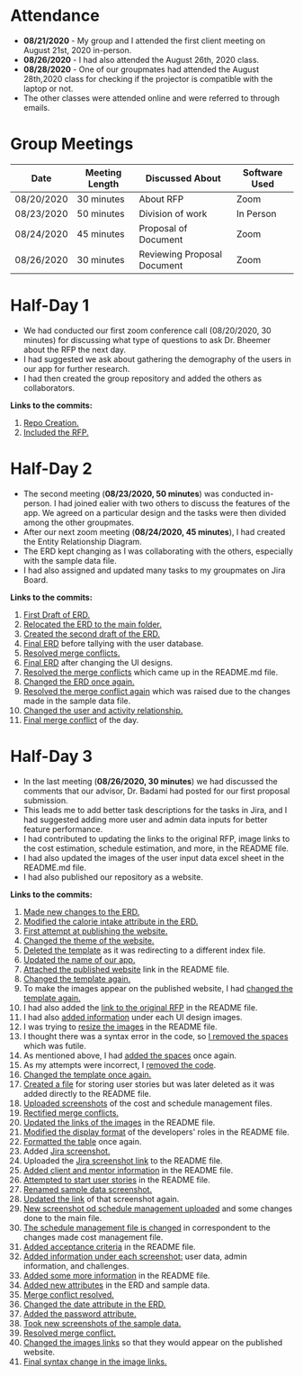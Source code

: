 # Attendance

* **08/21/2020** - My group and I attended the first client meeting on August 21st, 2020 in-person.
* **08/26/2020** - I had also attended the August 26th, 2020 class. 
* **08/28/2020** - One of our groupmates had attended the August 28th,2020 class for checking if the projector is compatible with the laptop or not.
* The other classes were attended online and were referred to through emails. 

# Group Meetings

| Date  | Meeting Length  |  Discussed About | Software Used  |
|---|---|---|---|
| 08/20/2020  |  30 minutes | About RFP  |  Zoom |
| 08/23/2020  |  50 minutes |  Division of work |  In Person |
|  08/24/2020 | 45 minutes  |  Proposal of Document |Zoom   |
|  08/26/2020 |  30 minutes | Reviewing Proposal Document  | Zoom  |

# Half-Day 1

* We had conducted our first zoom conference call (08/20/2020, 30 minutes) for discussing what type of questions to ask Dr. Bheemer about the RFP the next day. 
* I had suggested we ask about gathering the demography of the users in our app for further research.
* I had then created the group repository and added the others as collaborators.

**Links to the commits:**
1. [Repo Creation.](https://github.com/annie0sc/gdp_group4/commit/14c889131bdf3cf612861330863ead66003b271e)
1. [Included the RFP.](https://github.com/annie0sc/gdp_group4/commit/88aed5191ef099c22c2d598682446ce5fea90fe0)

# Half-Day 2

* The second meeting (**08/23/2020, 50 minutes**) was conducted in-person. I had joined ealier with two others to discuss the features of the app. We agreed on a particular design and the tasks were then divided among the other groupmates.
* After our next zoom meeting (**08/24/2020, 45 minutes**), I had created the Entity Relationship Diagram.
* The ERD kept changing as I was collaborating with the others, especially with the sample data file.
* I had also assigned and updated many tasks to my groupmates on Jira Board. 

**Links to the commits:**
1. [First Draft of ERD.](https://github.com/annie0sc/gdp_group4/commit/bd2a4bf8c7814e54cdf4160965a51604e33b55ec)
1. [Relocated the ERD to the main folder.](https://github.com/annie0sc/gdp_group4/commit/adab2e48fe1e0f91fe772033c87870d102d3d3b7)
1. [Created the second draft of the ERD.](https://github.com/annie0sc/gdp_group4/commit/ac662bd66d10971e9c42362c3092953a00dd324f)
1. [Final ERD](https://github.com/annie0sc/gdp_group4/commit/37431e1907fad76bb6d8153fdaf086d8cfc03d83) before tallying with the user database.
1. [Resolved merge conflicts.](https://github.com/annie0sc/gdp_group4/commit/016423f99a6bff3429c7bb47da10349dbd4d816f)
1. [Final ERD](https://github.com/annie0sc/gdp_group4/commit/9ee08ed84d3a6c173ee29539d41575283d6215b8) after changing the UI designs.
1. [Resolved the merge conflicts](https://github.com/annie0sc/gdp_group4/commit/48d3b383bfc5b138ce2164de0c243a4d1edd1656) which came up in the README.md file.
1. [Changed the ERD once again.](https://github.com/annie0sc/gdp_group4/commit/cd931b663a278498bda2578c99be56c344e18b14)
1. [Resolved the merge conflict again](https://github.com/annie0sc/gdp_group4/commit/4ffa1cfd5594668dad9755ab65b06aa4774eb352) which was raised due to the changes made in the sample data file.
1. [Changed the user and activity relationship.](https://github.com/annie0sc/gdp_group4/commit/a78704dcc2944d53cf1cd97d458eeb3ce8441a12)
1. [Final merge conflict](https://github.com/annie0sc/gdp_group4/commit/212d78d683d89751f40e851100e9e48aa0257a6c) of the day.

# Half-Day 3
* In the last meeting (**08/26/2020, 30 minutes**) we had discussed the comments that our advisor, Dr. Badami had posted for our first proposal submission. 
* This leads me to add better task descriptions for the tasks in Jira, and I had suggested adding more user and admin data inputs for better feature performance.
* I had contributed to updating the links to the original RFP, image links to the cost estimation, schedule estimation, and more, in the README file.
* I had also updated the images of the user input data excel sheet in the README.md file.
* I had also published our repository as a website.

**Links to the commits:**
1. [Made new changes to the ERD.](https://github.com/annie0sc/gdp_group4/commit/87271b6a78b9f79cc4304a374edf1b8a86d6ca05)
1. [Modified the calorie intake attribute in the ERD.](https://github.com/annie0sc/gdp_group4/commit/c0967a23985d79e7e3092847491dc39833a0ef43)
1. [First attempt at publishing the website.](https://github.com/annie0sc/gdp_group4/commit/69deb3a88dee89c56818dc09a75636d9e0cc437f)
1. [Changed the theme of the website.](https://github.com/annie0sc/gdp_group4/commit/289b4d19ce0264a8d9b264302786078fdb8bdc85)
1. [Deleted the template](https://github.com/annie0sc/gdp_group4/commit/0440154733e6346c9527feecc143eb137295d0a1) as it was redirecting to a different index file.
1. [Updated the name of our app.](https://github.com/annie0sc/gdp_group4/commit/7bf321911683ff95ee7d26e9eaa216b25fd0c201)
1. [Attached the published website](https://github.com/annie0sc/gdp_group4/commit/0d0bc50ecc3615b54e9fc01c0c60f5d0e5b24d4d) link in the README file.
1. [Changed the template again.](https://github.com/annie0sc/gdp_group4/commit/2ef11cb545a8c23f7ec41474a9781b64162449db)
1. To make the images appear on the published website, I had [changed the template again.](https://github.com/annie0sc/gdp_group4/commit/8f1f6e81a30c6ae02ac5913059bc1fb678c628bf)
1. I had also added the [link to the original RFP](https://github.com/annie0sc/gdp_group4/commit/320771c2ce57f1323bb059e32f292551c0d1b8d6) in the README file.
1. I had also [added information](https://github.com/annie0sc/gdp_group4/commit/c2219c84a5f4a3c97b1bc8079d2ea6cfad858f52) under each UI design images.
1. I was trying to [resize the images](https://github.com/annie0sc/gdp_group4/commit/b93b9922d36eeced3a39ce8265c5f432454df980) in the README file.
1. I thought there was a syntax error in the code, so [I removed the spaces](https://github.com/annie0sc/gdp_group4/commit/a2a49a500025e30588d76ba7e2d2bab56a343ca8) which was futile.
1. As mentioned above, I had [added the spaces](https://github.com/annie0sc/gdp_group4/commit/64df583ba9ae34dabf763619a12e2440d71a2033) once again.
1. As my attempts were incorrect, I [removed the code](https://github.com/annie0sc/gdp_group4/commit/b79d2569b7944f63152e4085ba2f7d7c729bcf08).
1. [Changed the template once again.](https://github.com/annie0sc/gdp_group4/commit/12a3a8649bd28337cc9f5e13029d73b9993b1873)
1. [Created a file](https://github.com/annie0sc/gdp_group4/commit/ac424ee6ef4141abb15f578d89d79585a180a0d3) for storing user stories but was later deleted as it was added directly to the README file.
1. [Uploaded screenshots](https://github.com/annie0sc/gdp_group4/commit/8b2a361f84890920a9efd9381f2d7b7df7d0a0bf) of the cost and schedule management files.
1. [Rectified merge conflicts.](https://github.com/annie0sc/gdp_group4/commit/7653779a83e7ef20e829b6ac6ff49bed05b5700b)
1. [Updated the links of the images](https://github.com/annie0sc/gdp_group4/commit/01ce4e269cb72c33f8214c04f314ebc2ba5db3b5) in the README file.
1. [Modified the display format](https://github.com/annie0sc/gdp_group4/commit/332171e6625ac6402831f9f882fc87fdb0196b4e) of the developers' roles in the README file.
1. [Formatted the table](https://github.com/annie0sc/gdp_group4/commit/04e75eb7a8aae8d0f99f89fd747b663937748485) once again.
1. Added [Jira screenshot.](https://github.com/annie0sc/gdp_group4/commit/1b612a1598c040b0682a428ef7fedaf86313b849)
1. Uploaded the [Jira screenshot link](https://github.com/annie0sc/gdp_group4/commit/62354c86c30f6ddeff03d2931dbe5ab357bc2431) to the README file.
1. [Added client and mentor information](https://github.com/annie0sc/gdp_group4/commit/8ee3792023297391eb202093d11e23f3cbb37452) in the README file.
1. [Attempted to start user stories](https://github.com/annie0sc/gdp_group4/commit/023356c9c3e7956c0b0c087e802e7c31c9d6dff4) in the README file.
1. [Renamed sample data screenshot.](https://github.com/annie0sc/gdp_group4/commit/dcca02fc27cc577d56e7ae23812f8fef9ce5355d)
1. [Updated the link](https://github.com/annie0sc/gdp_group4/commit/fc9f9a025c3d8adbf6668c735868ebbe55d98157) of that screenshot again.
1. [New screenshot od schedule management uploaded](https://github.com/annie0sc/gdp_group4/commit/b5c2286709dd5e61fbc5332340fa52b75d1e9ab4) and some changes done to the main file.
1. [The schedule management file is changed](https://github.com/annie0sc/gdp_group4/commit/6366bf6d827e81a21e978a13a7e75a87e26b1ba7) in correspondent to the changes made cost management file.
1. [Added acceptance criteria](https://github.com/annie0sc/gdp_group4/commit/4ff2bc8b84fb47618eb74a4650f02f503421ac68) in the README file.
1. [Added information under each screenshot:](https://github.com/annie0sc/gdp_group4/commit/4b9a26f89df91e494104449a173928a5fc3e442d) user data, admin information, and challenges.
1. [Added some more information](https://github.com/annie0sc/gdp_group4/commit/5611182a4e70ab0638f02ff6947e0d74a4756f22) in the README file.
1. [Added new attributes](https://github.com/annie0sc/gdp_group4/commit/2f64b97c35a0f12813e3b7656bf6c9740ad2a3ae) in the ERD and sample data.
1. [Merge conflict resolved.](https://github.com/annie0sc/gdp_group4/commit/61e64bf815af3dfc85928635d1288e448b1edd8f)
1. [Changed the date attribute in the ERD.](https://github.com/annie0sc/gdp_group4/commit/61c1e34b21bb241d7b8d6aeb2b7adacc39fe7d03)
1. [Added the password attribute.](https://github.com/annie0sc/gdp_group4/commit/19af2a0e35804056dacc9921bf3206fb087cacdd)
1. [Took new screenshots of the sample data.](https://github.com/annie0sc/gdp_group4/commit/6b8c890aeac5ed19c3b6f23d2ee474b734169b2d)
1. [Resolved merge conflict.](https://github.com/annie0sc/gdp_group4/commit/e151cc25ac4789da3b523fc4cef24ee5a03f32c3)
1. [Changed the images links](https://github.com/annie0sc/gdp_group4/commit/951df32f01f638788af7bc599da16360c6d64f5e) so that they would appear on the published website.
1. [Final syntax change in the image links.](https://github.com/annie0sc/gdp_group4/commit/b666223535ab0c5aad27b91da8a95b37bb81f91c)
